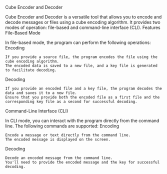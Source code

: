 Cube Encoder and Decoder

Cube Encoder and Decoder is a versatile tool that allows you to encode and decode messages or files using a cube encoding algorithm. It provides two modes of operation: file-based and command-line interface (CLI).
Features
File-Based Mode

In file-based mode, the program can perform the following operations:
Encoding

    If you provide a source file, the program encodes the file using the cube encoding algorithm.
    The encoded data is saved to a new file, and a key file is generated to facilitate decoding.

Decoding

    If you provide an encoded file and a key file, the program decodes the data and saves it to a new file.
    Ensure that you provide both the encoded file as a first file and the corresponding key file as a second for successful decoding.

Command-Line Interface (CLI)

In CLI mode, you can interact with the program directly from the command line. The following commands are supported:
Encoding

    Encode a message or text directly from the command line.
    The encoded message is displayed on the screen.

Decoding

    Decode an encoded message from the command line.
    You'll need to provide the encoded message and the key for successful decoding.
